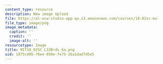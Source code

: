 ```yaml
---
content_type: resource
description: New image Upload
file: https://ol-ocw-studio-app-qa.s3.amazonaws.com/courses/18-02sc-multivariable-calculus-fall-2010/1875cd0b76ee050e7e7526a1dad7d5e5_MIT18_02SC_L32Brds_6a.png
file_type: image/png
image_metadata:
  caption: ''
  credit: ''
  image-alt: ''
resourcetype: Image
title: MIT18_02SC_L32Brds_6a.png
uid: 1875cd0b-76ee-050e-7e75-26a1dad7d5e5
---
```


